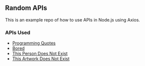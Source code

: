 ## Random APIs
This is an example repo of how to use APIs in Node.js using Axios.

### APIs Used
 - [Programming Quotes](https://github.com/skolakoda/programming-quotes-api)
 - [Bored](https://www.boredapi.com/documentation)
 - [This Person Does Not Exist](https://thispersondoesnotexist.com)
 - [This Artwork Does Not Exist](https://thisartworkdoesnotexist.com)
